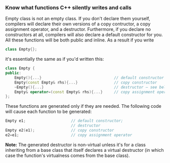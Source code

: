 ### Know what functions C++ silently writes and calls
Empty class is not an empty class. If you don't declare them yourself, compilers will declare their own versions of a copy contructor, a copy assignment operator, and a destructor. Furthermore, if you declare no constructors at all, compilers will also declare a default constructor for you. All these functions will be both public and inline. As a result if you write
```C++
class Empty{};
```
it's essentially the same as if you'd written this:
```C++
class Empty {
public:
    Empty(){...}                                // default constructor
    Empty(const Empty& rhs){...}                // copy constructor
    ~Empty(){...}                               // destructor — see below for whether it's virtual
    Empty& operator=(const Empty& rhs){...}     // copy assignment operator
};
```
These functions are generated only if they are needed. The following code will cause each function to be generated:
```C++
Empty e1;                    // default constructor;
                             // destructor
Empty e2(e1);                // copy constructor
e2=e1;                       // copy assignment operator
```
**Note:** The generated destructor is non-virtual unless it's for a class inheriting from a base class that itself declares a virtual destructor (in which case the function's virtualness comes from the base class).